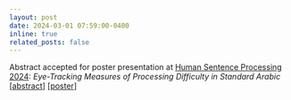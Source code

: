 ```yaml
---
layout: post
date: 2024-03-01 07:59:00-0400
inline: true
related_posts: false
---
```


Abstract accepted for poster presentation at [Human Sentence Processing 2024](https://hsp2024.github.io/): *Eye-Tracking Measures of Processing Difficulty in Standard Arabic* \[[abstract](https://osf.io/gdp3h)\] \[[poster](https://osf.io/ftz7e)\]